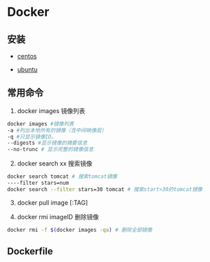 # Docker

## 安装

- [centos](https://docs.docker.com/engine/install/centos/)

- [ubuntu](https://docs.docker.com/engine/install/ubuntu/)

## 常用命令

1. docker images 镜像列表

```sh
docker images #镜像列表
-a #列出本地所有的镜像（含中间映像层）
-q #只显示镜像ID。
--digests #显示镜像的摘要信息
--no-trunc # 显示完整的镜像信息
```

2. docker search xx 搜索镜像

```sh
docker search tomcat # 搜索tomcat镜像
----filter stars=num
docker search --filter stars=30 tomcat # 搜索start>30的tomcat镜像
```

3. docker pull image [:TAG]


4. docker rmi  imageID 删除镜像

```sh
docker rmi -f $(docker images -qa) # 删除全部镜像
```

## Dockerfile


